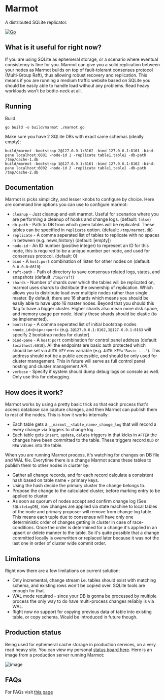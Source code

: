 # Marmot
A distributed SQLite replicator. 

[![Go](https://github.com/maxpert/marmot/actions/workflows/go.yml/badge.svg)](https://github.com/maxpert/marmot/actions/workflows/go.yml)

## What is it useful for right now?
If you are using SQLite as ephemeral storage, or a scenario where eventual consistency is fine for you.
Marmot can give you a solid replication between your nodes as Marmot builds on top of fault-tolerant
consensus protocol (Multi-Group Raft), thus allowing robust recovery and replication. This means 
if you are running a medium traffic website based on SQLite you should be easily able to handle 
load without any problems. Read heavy workloads won't be bottle-neck at all.

## Running

Build
```shell
go build -o build/marmot ./marmot.go
```

Make sure you have 2 SQLite DBs with exact same schemas (ideally empty):

```shell
build/marmot -bootstrap 2@127.0.0.1:8162 -bind 127.0.0.1:8161 -bind-pane localhost:6001 -node-id 1 -replicate table1,table2 -db-path /tmp/cache-1.db
build/marmot -bootstrap 1@127.0.0.1:8161 -bind 127.0.0.1:8162 -bind-pane localhost:6002 -node-id 2 -replicate table1,table2 -db-path /tmp/cache-2.db
```

## Documentation

Marmot is picks simplicity, and lesser knobs to configure by choice. Here are command line options you can use to
configure marmot:

 - `cleanup` - Just cleanup and exit marmot. Useful for scenarios where you are performing a cleanup of hooks and 
   change logs. (default: `false`)
 - `db-path` - Path to DB from which given tables will be replicated. These tables can be specified in `replicate`
   option. (default: `/tmp/marmot.db`)
 - `replicate` - A comma seperated list of tables to replicate with no spaces in between (e.g. news,history) 
   (default: [empty])
 - `node-id` - An ID number (positive integer) to represent an ID for this node, this is required to be a unique
   number per node, and used for consensus protocol. (default: 0)
 - `bind` - A `host:port` combination of listen for other nodes on (default: `0.0.0.0:8610`)
 - `raft-path` - Path of directory to save consensus related logs, states, and snapshots (default: `/tmp/raft`)
 - `shards` - Number of shards over which the tables will be replicated on, marmot uses shards to distribute the 
   ownership of replication. Which allows you to distribute load over multiple nodes rather than single master. 
   By default, there are 16 shards which means you should be easily able to have upto 16 master nodes. Beyond
   that you should this flag to have a bigger cluster. Higher shards also mean more disk space, and memory 
   usage per node. Ideally these shards should be elastic (to be implemented). 
 - `bootstrap` - A comma seperated list of initial bootstrap nodes `<node_id>@<ip>:<port>` (e.g. 
   `2@127.0.0.1:8162,3@127.0.0.1:8163` will specify 2 bootstrap nodes for cluster).
 - `bind-pane` - A `host:port` combination for control panel address (default: `localhost:6010`). All the endpoints
   are basic auth protected which should be set via `AUTH_KEY` env variable (e.g. `AUTH_KEY='Basic ...'`). This 
   address should not be a public accessible, and should be only used for cluster management. This in future 
   will serve as full control panel hosting and cluster management API. 
 - `verbose` - Specify if system should dump debug logs on console as well. Only use this for debugging. 

## How does it work?

Marmot works by using a pretty basic trick so that each process that's access database can capture changes,
and then Marmot can publish them to rest of the nodes. This is how it works internally:

 - Each table gets a `__marmot__<table_name>_change_log` that will record a every change via triggers to
   change log.
 - Each table gets `insert`, `update`, `delete` triggers in that kicks in `AFTER` the changes have been
   committed to the table. These triggers record `OLD` or `NEW` values into the table.

When you are running Marmot process, it's watching for changes on DB file and WAL file. Everytime there is a change
Marmot scans these tables to publish them to other nodes in cluster by:
 - Gather all change records, and for each record calculate a consistent hash based on table name + primary keys.
 - Using the hash decide the primary cluster the change belongs to.
 - Propose the change to the calculated cluster, before marking entry to be applied to cluster.
 - As soon as quorum of nodes accept and confirm change log (See `SQLiteLogDB`), row changes are applied via state machine
   to local tables of the node and primary proposer will remove from change log table. This means each tuple due to 
   consensus will have only one deterministic order of changes getting in cluster in case of race-conditions. Once 
   the order is determined for a change it's applied in an upsert or delete manner to the table. So it's quite 
   possible that a change committed locally is overwritten or replaced later because it was not the last one 
   in order of cluster wide commit order. 

## Limitations
Right now there are a few limitations on current solution:
 - Only incremental, change stream i.e. tables should exist with matching schema, and existing rows won't be copied over. SQLite tools are enough for that.
 - WAL mode required - since your DB is gonna be processed by multiple process the only way to do have multi-process changes reliably is via WAL. 
 - Right now no support for copying previous data of table into existing table, or copy schema. Would be introduced in future though.

## Production status

Being used for ephemeral cache storage in production services, on a very read heavy site. You can view my personal [status board here](https://sibte.notion.site/Marmot-056983fad27a49d4a16fb91031e6ab98). Here is an image from a production server running Marmot:

![image](https://user-images.githubusercontent.com/22441/189140305-3b7849dc-bd26-4059-bef4-bec6549ac5a7.png)

## FAQs

For FAQs visit [this page](https://sibte.notion.site/sibte/Marmot-056983fad27a49d4a16fb91031e6ab98)
